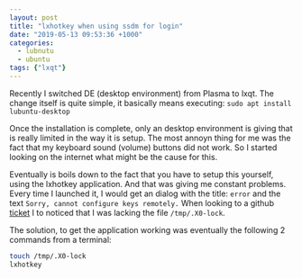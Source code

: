 ```yaml
---
layout: post
title: "lxhotkey when using ssdm for login"
date: "2019-05-13 09:53:36 +1000"
categories:
  - lubnutu
  - ubuntu
tags: {"lxqt"}
---
```

Recently I switched DE (desktop environment) from Plasma to lxqt. The change itself is quite simple, it basically means executing: `sudo apt install lubuntu-desktop`

Once the installation is complete, only an desktop environment is giving that is really limited in the way it is setup. The most annoyn thing for me was the fact that my keyboard sound (volume) buttons did not work. So I started looking on the internet what might be the cause for this.

Eventually is boils down to the fact that you have to setup this yourself, using the lxhotkey application. And that was giving me constant problems.
Every time I launched it, I would get an dialog with the title: `error` and the text `Sorry, cannot configure keys remotely.` When looking to a github [ticket](https://github.com/lxde/lxhotkey/issues/2) I to noticed that I was lacking the file `/tmp/.X0-lock`.

The solution, to get the application working was eventually the following 2 commands from a terminal:
~~~~ bash
touch /tmp/.X0-lock
lxhotkey
~~~~
